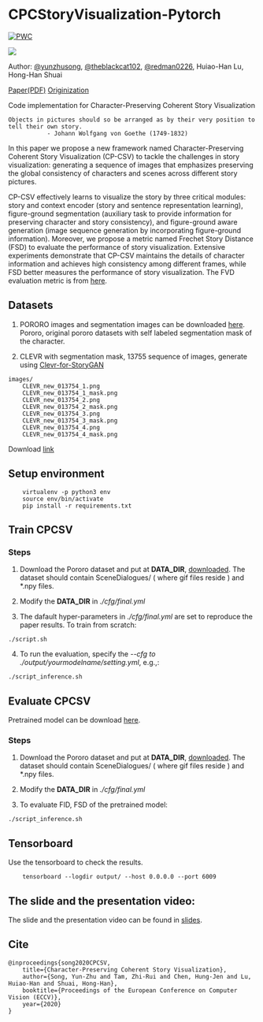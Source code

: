 # CPCStoryVisualization-Pytorch
[![PWC](https://img.shields.io/endpoint.svg?url=https://paperswithcode.com/badge/character-preserving-coherent-story/story-visualization-on-pororo)](https://paperswithcode.com/sota/story-visualization-on-pororo?p=character-preserving-coherent-story)

![](https://raw.githubusercontent.com/basiclab/CPCStoryVisualization-Pytorch/master/images/introduction4.jpg)

Author: [@yunzhusong](http://github.com/yunzhusong), [@theblackcat102](http://github.com/theblackcat102), [@redman0226](http://github.com/redman0226), Huiao-Han Lu, Hong-Han Shuai

[Paper(PDF)](https://www.ecva.net/papers/eccv_2020/papers_ECCV/papers/123620018.pdf)
[Originization](https://github.com/basiclab/CPCStoryVisualization-Pytorch)

Code implementation for Character-Preserving Coherent Story Visualization


```
Objects in pictures should so be arranged as by their very position to tell their own story.
           - Johann Wolfgang von Goethe (1749-1832)
```

In this paper we propose a new framework named Character-Preserving Coherent Story Visualization (CP-CSV) to tackle the challenges in story visualization: generating a sequence of images that emphasizes preserving the global consistency of characters and scenes across different story pictures.


CP-CSV effectively learns to visualize the story by three critical modules: story and context encoder (story and sentence representation learning), figure-ground segmentation (auxiliary task to provide information for preserving character and story consistency), and figure-ground aware generation (image sequence generation by incorporating figure-ground information). Moreover, we propose a metric named Frechet Story Distance (FSD) to evaluate the performance of story visualization. Extensive experiments demonstrate that CP-CSV maintains the details of character information and achieves high consistency among different frames, while FSD better measures the performance of story visualization. The FVD evaluation metric is from [here](https://github.com/google-research/google-research/tree/master/frechet_video_distance).

## Datasets
1. PORORO images and segmentation images can be downloaded [here](https://drive.google.com/drive/folders/1Oy-Npt19hYvrGAB_u5c_XYnuBsoBu34b?usp=sharing). Pororo, original pororo datasets with self labeled segmentation mask of the character.

2. CLEVR with segmentation mask, 13755 sequence of images, generate using [Clevr-for-StoryGAN](https://github.com/theblackcat102/Clevr-for-StoryGAN)

```
images/
    CLEVR_new_013754_1.png
    CLEVR_new_013754_1_mask.png
    CLEVR_new_013754_2.png
    CLEVR_new_013754_2_mask.png
    CLEVR_new_013754_3.png
    CLEVR_new_013754_3_mask.png
    CLEVR_new_013754_4.png
    CLEVR_new_013754_4_mask.png
```

Download [link](https://drive.google.com/drive/folders/1zRT5TCpHTzY32v0YTi9n9-L4c0md0CAK?usp=sharing)

## Setup environment

```
    virtualenv -p python3 env
    source env/bin/activate
    pip install -r requirements.txt
```


## Train CPCSV

### Steps

1. Download the Pororo dataset and put at **DATA_DIR**, [downloaded](https://drive.google.com/drive/folders/1Oy-Npt19hYvrGAB_u5c_XYnuBsoBu34b?usp=sharing). The dataset should contain SceneDialogues/  ( where gif files reside ) and *.npy files.

2. Modify the **DATA_DIR** in _./cfg/final.yml_

3. The dafault hyper-parameters in _./cfg/final.yml_ are set to reproduce the paper results. To train from scratch:

```
./script.sh
```

4. To run the evaluation, specify the _--cfg to ./output/yourmodelname/setting.yml_, e.g.,:

```
./script_inference.sh
```

## Evaluate CPCSV

Pretrained model can be download [here](https://drive.google.com/drive/folders/1Oy-Npt19hYvrGAB_u5c_XYnuBsoBu34b?usp=sharing). 

### Steps

1. Download the Pororo dataset and put at **DATA_DIR**, [downloaded](https://drive.google.com/drive/folders/1Oy-Npt19hYvrGAB_u5c_XYnuBsoBu34b?usp=sharing). The dataset should contain SceneDialogues/  ( where gif files reside ) and *.npy files.

2. Modify the **DATA_DIR** in _./cfg/final.yml_

3. To evaluate FID, FSD of the pretrained model:

```
./script_inference.sh
```

## Tensorboard

Use the tensorboard to check the results.

```
    tensorboard --logdir output/ --host 0.0.0.0 --port 6009
```

## The slide and the presentation video:
The slide and the presentation video can be found in [slides](https://drive.google.com/drive/folders/14LTxd9D1eAjEK4JaZpu0Bdhhc6zKoBMv?usp=sharing).


## Cite

```
@inproceedings{song2020CPCSV, 
    title={Character-Preserving Coherent Story Visualization},  
    author={Song, Yun-Zhu and Tam, Zhi-Rui and Chen, Hung-Jen and Lu, Huiao-Han and Shuai, Hong-Han},  
    booktitle={Proceedings of the European Conference on Computer Vision (ECCV)},  
    year={2020} 
}
```
